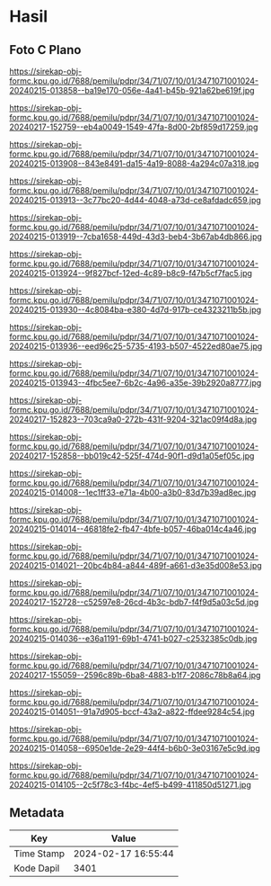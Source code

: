 # Hasil

## Foto C Plano

https://sirekap-obj-formc.kpu.go.id/7688/pemilu/pdpr/34/71/07/10/01/3471071001024-20240215-013858--ba19e170-056e-4a41-b45b-921a62be619f.jpg

https://sirekap-obj-formc.kpu.go.id/7688/pemilu/pdpr/34/71/07/10/01/3471071001024-20240217-152759--eb4a0049-1549-47fa-8d00-2bf859d17259.jpg

https://sirekap-obj-formc.kpu.go.id/7688/pemilu/pdpr/34/71/07/10/01/3471071001024-20240215-013908--843e8491-da15-4a19-8088-4a294c07a318.jpg

https://sirekap-obj-formc.kpu.go.id/7688/pemilu/pdpr/34/71/07/10/01/3471071001024-20240215-013913--3c77bc20-4d44-4048-a73d-ce8afdadc659.jpg

https://sirekap-obj-formc.kpu.go.id/7688/pemilu/pdpr/34/71/07/10/01/3471071001024-20240215-013919--7cba1658-449d-43d3-beb4-3b67ab4db866.jpg

https://sirekap-obj-formc.kpu.go.id/7688/pemilu/pdpr/34/71/07/10/01/3471071001024-20240215-013924--9f827bcf-12ed-4c89-b8c9-f47b5cf7fac5.jpg

https://sirekap-obj-formc.kpu.go.id/7688/pemilu/pdpr/34/71/07/10/01/3471071001024-20240215-013930--4c8084ba-e380-4d7d-917b-ce4323211b5b.jpg

https://sirekap-obj-formc.kpu.go.id/7688/pemilu/pdpr/34/71/07/10/01/3471071001024-20240215-013936--eed96c25-5735-4193-b507-4522ed80ae75.jpg

https://sirekap-obj-formc.kpu.go.id/7688/pemilu/pdpr/34/71/07/10/01/3471071001024-20240215-013943--4fbc5ee7-6b2c-4a96-a35e-39b2920a8777.jpg

https://sirekap-obj-formc.kpu.go.id/7688/pemilu/pdpr/34/71/07/10/01/3471071001024-20240217-152823--703ca9a0-272b-431f-9204-321ac09f4d8a.jpg

https://sirekap-obj-formc.kpu.go.id/7688/pemilu/pdpr/34/71/07/10/01/3471071001024-20240217-152858--bb019c42-525f-474d-90f1-d9d1a05ef05c.jpg

https://sirekap-obj-formc.kpu.go.id/7688/pemilu/pdpr/34/71/07/10/01/3471071001024-20240215-014008--1ec1ff33-e71a-4b00-a3b0-83d7b39ad8ec.jpg

https://sirekap-obj-formc.kpu.go.id/7688/pemilu/pdpr/34/71/07/10/01/3471071001024-20240215-014014--46818fe2-fb47-4bfe-b057-46ba014c4a46.jpg

https://sirekap-obj-formc.kpu.go.id/7688/pemilu/pdpr/34/71/07/10/01/3471071001024-20240215-014021--20bc4b84-a844-489f-a661-d3e35d008e53.jpg

https://sirekap-obj-formc.kpu.go.id/7688/pemilu/pdpr/34/71/07/10/01/3471071001024-20240217-152728--c52597e8-26cd-4b3c-bdb7-f4f9d5a03c5d.jpg

https://sirekap-obj-formc.kpu.go.id/7688/pemilu/pdpr/34/71/07/10/01/3471071001024-20240215-014036--e36a1191-69b1-4741-b027-c2532385c0db.jpg

https://sirekap-obj-formc.kpu.go.id/7688/pemilu/pdpr/34/71/07/10/01/3471071001024-20240217-155059--2596c89b-6ba8-4883-b1f7-2086c78b8a64.jpg

https://sirekap-obj-formc.kpu.go.id/7688/pemilu/pdpr/34/71/07/10/01/3471071001024-20240215-014051--91a7d905-bccf-43a2-a822-ffdee9284c54.jpg

https://sirekap-obj-formc.kpu.go.id/7688/pemilu/pdpr/34/71/07/10/01/3471071001024-20240215-014058--6950e1de-2e29-44f4-b6b0-3e03167e5c9d.jpg

https://sirekap-obj-formc.kpu.go.id/7688/pemilu/pdpr/34/71/07/10/01/3471071001024-20240215-014105--2c5f78c3-f4bc-4ef5-b499-411850d51271.jpg


## Metadata

| Key        | Value               |
| ---------- | ------------------- |
| Time Stamp | 2024-02-17 16:55:44 |
| Kode Dapil | 3401                |



